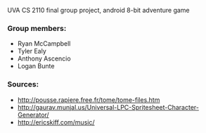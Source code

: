 UVA CS 2110 final group project, android 8-bit adventure game

### Group members:
* Ryan McCampbell
* Tyler Ealy
* Anthony Ascencio
* Logan Bunte

### Sources:
* http://pousse.rapiere.free.fr/tome/tome-files.htm
* http://gaurav.munjal.us/Universal-LPC-Spritesheet-Character-Generator/
* http://ericskiff.com/music/
